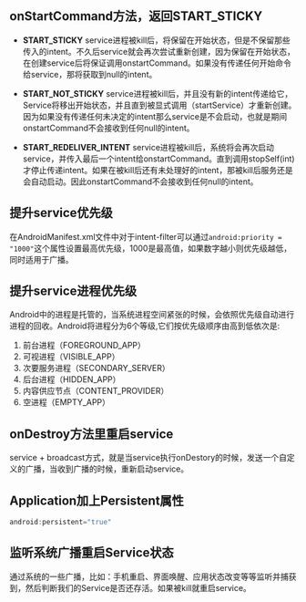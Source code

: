 ## onStartCommand方法，返回START_STICKY
* **START_STICKY** service进程被kill后，将保留在开始状态，但是不保留那些传入的intent。不久后service就会再次尝试重新创建，因为保留在开始状态，在创建service后将保证调用onstartCommand。如果没有传递任何开始命令给service，那将获取到null的intent。

* **START_NOT_STICKY** service进程被kill后，并且没有新的intent传递给它，Service将移出开始状态，并且直到被显式调用（startService）才重新创建。因为如果没有传递任何未决定的intent那么service是不会启动，也就是期间onstartCommand不会接收到任何null的intent。

* **START_REDELIVER_INTENT** service进程被kill后，系统将会再次启动service，并传入最后一个intent给onstartCommand。直到调用stopSelf(int)才停止传递intent。如果在被kill后还有未处理好的intent，那被kill后服务还是会自动启动。因此onstartCommand不会接收到任何null的intent。

## 提升service优先级
在AndroidManifest.xml文件中对于intent-filter可以通过`android:priority = "1000"`这个属性设置最高优先级，1000是最高值，如果数字越小则优先级越低，同时适用于广播。

## 提升service进程优先级
Android中的进程是托管的，当系统进程空间紧张的时候，会依照优先级自动进行进程的回收。Android将进程分为6个等级,它们按优先级顺序由高到低依次是:  
1. 前台进程（FOREGROUND_APP）  
2. 可视进程（VISIBLE_APP）  
3. 次要服务进程（SECONDARY_SERVER）  
4. 后台进程（HIDDEN_APP）  
5. 内容供应节点（CONTENT_PROVIDER）  
6. 空进程（EMPTY_APP）  

## onDestroy方法里重启service
service + broadcast方式，就是当service执行onDestory的时候，发送一个自定义的广播，当收到广播的时候，重新启动service。

## Application加上Persistent属性
```java
android:persistent="true"
```

## 监听系统广播重启Service状态
通过系统的一些广播，比如：手机重启、界面唤醒、应用状态改变等等监听并捕获到，然后判断我们的Service是否还存活。如果被kill就重启service。
